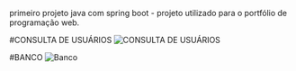 primeiro projeto java com spring boot - projeto utilizado para o portfólio de programação web.

#CONSULTA DE USUÁRIOS
![CONSULTA DE USUÁRIOS](https://github.com/Pablo-Cogo/Java-spring-boot/assets/80169850/0a255058-381b-4d33-b997-8a45e9965178)

#BANCO
![Banco](https://github.com/Pablo-Cogo/Java-spring-boot/assets/80169850/7e2d0ede-5b98-4e38-ad34-7452a7d0de72)


